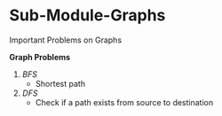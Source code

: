 # Sub-Module-Graphs
Important Problems on Graphs

**Graph Problems**
1. *BFS*
    * Shortest path
2. *DFS*
     * Check if a path exists from source to destination
